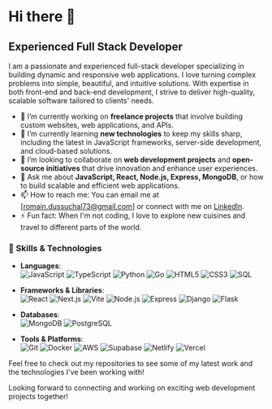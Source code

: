 # Hi there 👋

## Experienced Full Stack Developer

I am a passionate and experienced full-stack developer specializing in building dynamic and responsive web applications. I love turning complex problems into simple, beautiful, and intuitive solutions. With expertise in both front-end and back-end development, I strive to deliver high-quality, scalable software tailored to clients' needs.

- 🔭 I’m currently working on **freelance projects** that involve building custom websites, web applications, and APIs.
- 🌱 I’m currently learning **new technologies** to keep my skills sharp, including the latest in JavaScript frameworks, server-side development, and cloud-based solutions.
- 👯 I’m looking to collaborate on **web development projects** and **open-source initiatives** that drive innovation and enhance user experiences.
- 💬 Ask me about **JavaScript, React, Node.js, Express, MongoDB**, or how to build scalable and efficient web applications.
- 📫 How to reach me: You can email me at [romain.dussuchal73@gmail.com] or connect with me on [LinkedIn](https://www.linkedin.com/in/romain-dussuchal-946721b6/).
- ⚡ Fun fact: When I'm not coding, I love to explore new cuisines and travel to different parts of the world.

### 🚀 Skills & Technologies

- **Languages**:  
  ![JavaScript](https://img.shields.io/badge/-JavaScript-F7DF1E?style=flat-square&logo=javascript&logoColor=black) 
  ![TypeScript](https://img.shields.io/badge/-TypeScript-007ACC?style=flat-square&logo=typescript&logoColor=white) 
  ![Python](https://img.shields.io/badge/-Python-3776AB?style=flat-square&logo=python&logoColor=white) 
  ![Go](https://img.shields.io/badge/-Go-00ADD8?style=flat-square&logo=go&logoColor=white)
  ![HTML5](https://img.shields.io/badge/-HTML5-E34F26?style=flat-square&logo=html5&logoColor=white) 
  ![CSS3](https://img.shields.io/badge/-CSS3-1572B6?style=flat-square&logo=css3&logoColor=white) 
  ![SQL](https://img.shields.io/badge/-SQL-4479A1?style=flat-square&logo=postgresql&logoColor=white)

- **Frameworks & Libraries**:  
  ![React](https://img.shields.io/badge/-React-61DAFB?style=flat-square&logo=react&logoColor=black) 
  ![Next.js](https://img.shields.io/badge/-Next.js-000000?style=flat-square&logo=next-dot-js&logoColor=white) 
  ![Vite](https://img.shields.io/badge/-Vite-646CFF?style=flat-square&logo=vite&logoColor=white)
  ![Node.js](https://img.shields.io/badge/-Node.js-339933?style=flat-square&logo=node.js&logoColor=white) 
  ![Express](https://img.shields.io/badge/-Express-000000?style=flat-square&logo=express&logoColor=white) 
  ![Django](https://img.shields.io/badge/-Django-092E20?style=flat-square&logo=django&logoColor=white) 
  ![Flask](https://img.shields.io/badge/-Flask-000000?style=flat-square&logo=flask&logoColor=white)

- **Databases**:  
  ![MongoDB](https://img.shields.io/badge/-MongoDB-47A248?style=flat-square&logo=mongodb&logoColor=white) 
  ![PostgreSQL](https://img.shields.io/badge/-PostgreSQL-336791?style=flat-square&logo=postgresql&logoColor=white) 


- **Tools & Platforms**:  
  ![Git](https://img.shields.io/badge/-Git-F05032?style=flat-square&logo=git&logoColor=white) 
  ![Docker](https://img.shields.io/badge/-Docker-2496ED?style=flat-square&logo=docker&logoColor=white) 
  ![AWS](https://img.shields.io/badge/-AWS-232F3E?style=flat-square&logo=amazon-aws&logoColor=white)
  ![Supabase](https://img.shields.io/badge/-Supabase-3ECF8E?style=flat-square&logo=supabase&logoColor=white)
  ![Netlify](https://img.shields.io/badge/-Netlify-00C7B7?style=flat-square&logo=netlify&logoColor=white) 
  ![Vercel](https://img.shields.io/badge/-Vercel-000000?style=flat-square&logo=vercel&logoColor=white)


Feel free to check out my repositories to see some of my latest work and the technologies I've been working with!

Looking forward to connecting and working on exciting web development projects together!
